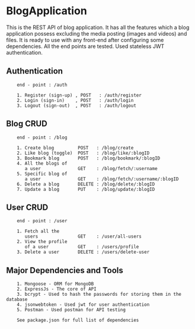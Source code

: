 # BlogApplication

This is the REST API of blog application. It has all the features which a blog application possess excluding the media posting (images and videos) and files. It is ready to use with any front-end after configuring some dependencies. All the end points are tested. Used stateless JWT authentication. 

## Authentication

        end - point : /auth
        
        1. Register (sign-up) , POST   : /auth/register
        2. Login (sign-in)    , POST   : /auth/login
        3. Logout (sign-out)  , POST   : /auth/logout
        

## Blog CRUD

        end - point : /blog
        
        1. Create blog         POST   : /blog/create
        2. Like blog (toggle)  POST   : /blog/like/:blogID
        3. Bookmark blog       POST   : /blog/bookmark/:blogID
        4. All the blogs of
           a user              GET    : /blog/fetch/:username
        5. Specific blog of
           a user              GET    : /blog/fetch/:username/:blogID
        6. Delete a blog       DELETE : /blog/delete/:blogID
        7. Update a blog       PUT    : /blog/update/:blogID

## User CRUD

        end - point : /user
        
        1. Fetch all the  
           users               GET    : /user/all-users
        2. View the profile 
           of a user           GET    : /users/profile
        3. Delete a user       DELETE : /users/delete-user

## Major Dependencies and Tools

        1. Mongoose - ORM for MongoDB
        2. ExpressJs - The core of API
        3. bcrypt - Used to hash the passwords for storing them in the database
        4. jsonwebtoken - Used jwt for user authentication
        5. Postman - Used postman for API testing
        
        See package.json for full list of dependencies
    
